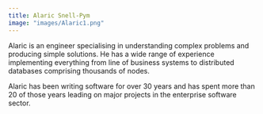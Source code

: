 ```yaml
---
title: Alaric Snell-Pym
image: "images/Alaric1.png"
---
```

Alaric is an engineer specialising in understanding complex problems and
producing simple solutions. He has a wide range of experience implementing
everything from line of business systems to distributed databases comprising
thousands of nodes.

Alaric has been writing software for over 30 years and has spent more than 20 of
those years leading on major projects in the enterprise software sector.
